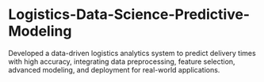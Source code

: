 # Logistics-Data-Science-Predictive-Modeling
Developed a data-driven logistics analytics system to predict delivery times with high accuracy, integrating data preprocessing, feature selection, advanced modeling, and deployment for real-world applications.
